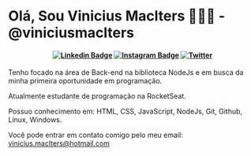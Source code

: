 # Olá, Sou Vinicius Maclters 👨🏻‍💻 - @viniciusmaclters

<h4 align="center">

[![Linkedin Badge](https://img.shields.io/badge/-Linkedin-blue?style=for-the-badge&logo=Linkedin&logoColor=white&link=https://github.com/viniciusmaclters)](https://www.linkedin.com/in/viniciusmaclters/)
[![Instagram Badge](https://img.shields.io/badge/-instagram-red?style=for-the-badge&logo=instagram&logoColor=white&link=https://https://github.com/viniciusmaclters)](https://www.instagram.com/viniciusmaclters/)
[![Twitter](https://img.shields.io/badge/Twitter-%231DA1F2.svg?style=for-the-badge&logo=Twitter&logoColor=white&link=https://https://twitter.com/viniciusmacl)](https://twitter.com/viniciusmacl/)

</h4>

Tenho focado na área de Back-end na biblioteca NodeJs e em busca da minha primeira oportunidade em programação.

Atualmente estudante de programação na RocketSeat.  

Possuo conhecimento em: HTML, CSS, JavaScript, NodeJs, Git, Github, Linux, Windows.

Você pode entrar em contato comigo pelo meu email: vinicius.maclters@hotmail.com
